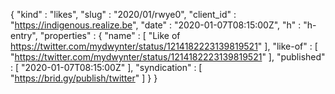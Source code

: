 {
  "kind" : "likes",
  "slug" : "2020/01/rwye0",
  "client_id" : "https://indigenous.realize.be",
  "date" : "2020-01-07T08:15:00Z",
  "h" : "h-entry",
  "properties" : {
    "name" : [ "Like of https://twitter.com/mydwynter/status/1214182223139819521" ],
    "like-of" : [ "https://twitter.com/mydwynter/status/1214182223139819521" ],
    "published" : [ "2020-01-07T08:15:00Z" ],
    "syndication" : [ "https://brid.gy/publish/twitter" ]
  }
}
